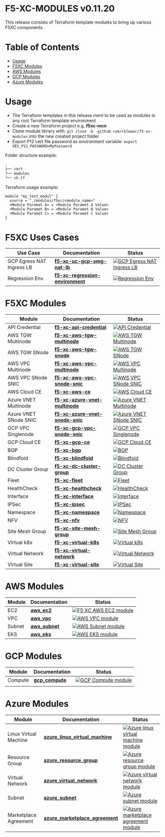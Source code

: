 # F5-XC-MODULES v0.11.20

This release consists of Terraform template modules to bring up various F5XC components.

# Table of Contents

- [Usage](#usage)
- [F5XC Modules](#f5xc-modules)
- [AWS Modules](#aws-modules)
- [GCP Modules](#gcp-modules)
- [Azure Modules](#azure-modules)

# Usage

- The Terraform templates in this release ment to be used as modules in any root Terraform template environment
- Create a new Terraform project e.g. __f5xc-mcn__
- Clone module library with: `git clone -b  github.com/cklewar/f5-xc-modules` into the new created project folder
- Export P12 cert file password as environment variable: `export VES_P12_PASSWORD=MyPassword`

Folder structure example:

```bash
.
├── cert
└── modules
└── ck.tf
```

Terraform usage example:

```hcl
module "my_test_modul" {
  source = "./modules/f5xc/<module_name>"
  <Module Paramet A> = <Module Paramet A Value>
  <Module Paramet B> = <Module Paramet B Value>
  <Module Paramet C> = <Module Paramet C Value>
}
```

# F5XC Uses Cases

| Use Case                | Documentation               | Status                                                                                                                                                                                                                                                                          |
|-------------------------|-----------------------------|---------------------------------------------------------------------------------------------------------------------------------------------------------------------------------------------------------------------------------------------------------------------------------|
| GCP Egress NAT Ingress LB | **[f5-xc-uc-gcp-smg-nat-lb](https://github.com/cklewar/f5-xc-uc-gcp-smg-nat-lb)** | [![GCP Egress NAT Ingress LB](https://github.com/cklewar/f5-xc-uc-gcp-smg-nat-lb/actions/workflows/module_v0_11_18.yml/badge.svg?branch=0.11.18)](https://github.com/cklewar/f5-xc-uc-gcp-smg-nat-lb/actions/workflows/module_v0_11_18.yml) |
| Regression Env | **[f5-xc-regression-environment](https://github.com/cklewar/f5-xc-regression-environment)** | [![Regression Env](https://github.com/cklewar/f5-xc-regression-environment/actions/workflows/module_v0_11_18.yml/badge.svg?branch=0.11.18)](https://github.com/cklewar/f5-xc-regression-environment/actions/workflows/module_v0_11_18.yml) |

# F5XC Modules

| Module                             | Documentation         | Status                                                                                                                                         |
|------------------------------------|-----------------------|------------------------------------------------------------------------------------------------------------------------------------------------|
| API Credential | **[f5-xc-api-credential](https://github.com/cklewar/f5-xc-api-credential)** | [![API Credential](https://github.com/cklewar/f5-xc-api-credential/actions/workflows/module_v0_11_20_yml/badge.svg?branch=0.11.20)](https://github.com/cklewar/f5-xc-api-credential/actions/workflows/module_v0_11_20_yml) |
| AWS TGW Multinode | **[f5-xc-aws-tgw-multinode](https://github.com/cklewar/f5-xc-aws-tgw-multinode)** | [![AWS TGW Multinode](https://github.com/cklewar/f5-xc-aws-tgw-multinode/actions/workflows/.gitlab-ci.yml/badge.svg?branch=0.11.20)](https://github.com/cklewar/f5-xc-aws-tgw-multinode/actions/workflows/.gitlab-ci.yml) |
| AWS TGW SNode | **[f5-xc-aws-tgw-snode](https://github.com/cklewar/f5-xc-aws-tgw-snode)** | [![AWS TGW SNode](https://github.com/cklewar/f5-xc-aws-tgw-snode/actions/workflows/.gitlab-ci.yml/badge.svg?branch=0.11.20)](https://github.com/cklewar/f5-xc-aws-tgw-snode/actions/workflows/.gitlab-ci.yml) |
| AWS VPC Multinode | **[f5-xc-aws-vpc-multinode](https://github.com/cklewar/f5-xc-aws-vpc-multinode)** | [![AWS VPC Multinode](https://github.com/cklewar/f5-xc-aws-vpc-multinode/actions/workflows/.gitlab-ci.yml/badge.svg?branch=0.11.20)](https://github.com/cklewar/f5-xc-aws-vpc-multinode/actions/workflows/.gitlab-ci.yml) |
| AWS VPC SNode SNIC | **[f5-xc-aws-vpc-snode-snic](https://github.com/cklewar/f5-xc-aws-vpc-snode-snic)** | [![AWS VPC SNode SNIC](https://github.com/cklewar/f5-xc-aws-vpc-snode-snic/actions/workflows/.gitlab-ci.yml/badge.svg?branch=0.11.20)](https://github.com/cklewar/f5-xc-aws-vpc-snode-snic/actions/workflows/.gitlab-ci.yml) |
| AWS Cloud CE | **[f5-xc-aws-ce](https://github.com/cklewar/f5-xc-aws-ce)** | [![AWS Cloud CE](https://github.com/cklewar/f5-xc-aws-ce/actions/workflows/.gitlab-ci.yml/badge.svg?branch=0.11.20)](https://github.com/cklewar/f5-xc-aws-ce/actions/workflows/.gitlab-ci.yml) |
| Azure VNET Multinode | **[f5-xc-azure-vnet-multinode](https://github.com/cklewar/f5-xc-azure-vnet-multinode)** | [![Azure VNET Multinode](https://github.com/cklewar/f5-xc-azure-vnet-multinode/actions/workflows/.gitlab-ci.yml/badge.svg?branch=0.11.20)](https://github.com/cklewar/f5-xc-azure-vnet-multinode/actions/workflows/.gitlab-ci.yml) |
| Azure VNET SNode SNIC | **[f5-xc-azure-vnet-snode-snic](https://github.com/cklewar/f5-xc-azure-vnet-snode-snic)** | [![Azure VNET SNode SNIC](https://github.com/cklewar/f5-xc-azure-vnet-snode-snic/actions/workflows/.gitlab-ci.yml/badge.svg?branch=0.11.20)](https://github.com/cklewar/f5-xc-azure-vnet-snode-snic/actions/workflows/.gitlab-ci.yml) |
| GCP VPC Singlenode | **[f5-xc-gcp-vpc-snode-snic](https://github.com/cklewar/f5-xc-gcp-vpc-snode-snic)** | [![GCP VPC Singlenode](https://github.com/cklewar/f5-xc-gcp-vpc-snode-snic/actions/workflows/.gitlab-ci.yml/badge.svg?branch=0.11.20)](https://github.com/cklewar/f5-xc-gcp-vpc-snode-snic/actions/workflows/.gitlab-ci.yml) |
| GCP Cloud CE | **[f5-xc-gcp-ce](https://github.com/cklewar/f5-xc-gcp-ce)** | [![GCP Cloud CE](https://github.com/cklewar/f5-xc-gcp-ce/actions/workflows/.gitlab-ci.yml/badge.svg?branch=0.11.20)](https://github.com/cklewar/f5-xc-gcp-ce/actions/workflows/.gitlab-ci.yml) |
| BGP | **[f5-xc-bgp](https://github.com/cklewar/f5-xc-bgp)** | [![BGP](https://github.com/cklewar/f5-xc-bgp/actions/workflows/module_v0_11_20_yml/badge.svg?branch=0.11.20)](https://github.com/cklewar/f5-xc-bgp/actions/workflows/module_v0_11_20_yml) |
| Blindfold | **[f5-xc-blindfold](https://github.com/cklewar/f5-xc-blindfold)** | [![Blindfold](https://github.com/cklewar/f5-xc-blindfold/actions/workflows/module_v0_11_20_yml/badge.svg?branch=0.11.20)](https://github.com/cklewar/f5-xc-blindfold/actions/workflows/module_v0_11_20_yml) |
| DC Cluster Group | **[f5-xc-dc-cluster-group](https://github.com/cklewar/f5-xc-dc-cluster-group)** | [![DC Cluster Group](https://github.com/cklewar/f5-xc-dc-cluster-group/actions/workflows/module_v0_11_20_yml/badge.svg?branch=0.11.20)](https://github.com/cklewar/f5-xc-dc-cluster-group/actions/workflows/module_v0_11_20_yml) |
| Fleet | **[f5-xc-fleet](https://github.com/cklewar/f5-xc-fleet)** | [![Fleet](https://github.com/cklewar/f5-xc-fleet/actions/workflows/module_v0_11_20_yml/badge.svg?branch=0.11.20)](https://github.com/cklewar/f5-xc-fleet/actions/workflows/module_v0_11_20_yml) |
| HealthCheck | **[f5-xc-healthcheck](https://github.com/cklewar/f5-xc-healthcheck)** | [![HealthCheck](https://github.com/cklewar/f5-xc-healthcheck/actions/workflows/.gitlab-ci.yml/badge.svg?branch=0.11.20)](https://github.com/cklewar/f5-xc-healthcheck/actions/workflows/.gitlab-ci.yml) |
| Interface | **[f5-xc-interface](https://github.com/cklewar/f5-xc-interface)** | [![Interface](https://github.com/cklewar/f5-xc-interface/actions/workflows/module_v0_11_20_yml/badge.svg?branch=0.11.20)](https://github.com/cklewar/f5-xc-interface/actions/workflows/module_v0_11_20_yml) |
| IPSec | **[f5-xc-ipsec](https://github.com/cklewar/f5-xc-ipsec)** | [![IPSec](https://github.com/cklewar/f5-xc-ipsec/actions/workflows/module_v0_11_20_yml/badge.svg?branch=0.11.20)](https://github.com/cklewar/f5-xc-ipsec/actions/workflows/module_v0_11_20_yml) |
| Namespace | **[f5-xc-namespace](https://github.com/cklewar/f5-xc-namespace)** | [![Namespace](https://github.com/cklewar/f5-xc-namespace/actions/workflows/module_v0_11_20_yml/badge.svg?branch=0.11.20)](https://github.com/cklewar/f5-xc-namespace/actions/workflows/module_v0_11_20_yml) |
| NFV | **[f5-xc-nfv](https://github.com/cklewar/f5-xc-nfv)** | [![NFV](https://github.com/cklewar/f5-xc-nfv/actions/workflows/.gitlab-ci.yml/badge.svg?branch=0.11.20)](https://github.com/cklewar/f5-xc-nfv/actions/workflows/.gitlab-ci.yml) |
| Site Mesh Group | **[f5-xc-site-mesh-group](https://github.com/cklewar/f5-xc-site-mesh-group)** | [![Site Mesh Group](https://github.com/cklewar/f5-xc-site-mesh-group/actions/workflows/module_v0_11_20_yml/badge.svg?branch=0.11.20)](https://github.com/cklewar/f5-xc-site-mesh-group/actions/workflows/module_v0_11_20_yml) |
| Virtual k8s | **[f5-xc-virtual-k8s](https://github.com/cklewar/f5-xc-virtual-k8s)** | [![Virtual k8s](https://github.com/cklewar/f5-xc-virtual-k8s/actions/workflows/.gitlab-ci.yml/badge.svg?branch=0.11.20)](https://github.com/cklewar/f5-xc-virtual-k8s/actions/workflows/.gitlab-ci.yml) |
| Virtual Network | **[f5-xc-virtual-network](https://github.com/cklewar/f5-xc-virtual-network)** | [![Virtual Network](https://github.com/cklewar/f5-xc-virtual-network/actions/workflows/.gitlab-ci.yml/badge.svg?branch=0.11.20)](https://github.com/cklewar/f5-xc-virtual-network/actions/workflows/.gitlab-ci.yml) |
| Virtual Site | **[f5-xc-virtual-site](https://github.com/cklewar/f5-xc-virtual-site)** | [![Virtual Site](https://github.com/cklewar/f5-xc-virtual-site/actions/workflows/.gitlab-ci.yml/badge.svg?branch=0.11.20)](https://github.com/cklewar/f5-xc-virtual-site/actions/workflows/.gitlab-ci.yml) |

# AWS Modules

| Module | Documentation                                           | Status                                                                                                                                                                                          |
|--------|---------------------------------------------------------|-------------------------------------------------------------------------------------------------------------------------------------------------------------------------------------------------|
| EC2    | **[aws_ec2](https://github.com/cklewar/aws-ec2)**       | [![F5 XC AWS EC2 module](https://github.com/cklewar/aws-ec2/actions/workflows/module_test.yml/badge.svg?release=0.11.16)](https://github.com/cklewar/aws-ec2/actions/workflows/module_test.yml)  |
| VPC    | **[aws_vpc](https://github.com/cklewar/aws-vpc)**       | [![AWS VPC module](https://github.com/cklewar/aws-vpc/actions/workflows/module_test.yml/badge.svg)](https://github.com/cklewar/aws-vpc/actions/workflows/module_test.yml)                       |
| Subnet | **[aws_subnet](https://github.com/cklewar/aws-subnet)** | [![AWS Subnet module](https://github.com/cklewar/aws-subnets/actions/workflows/module_test.yml/badge.svg)](https://github.com/cklewar/aws-subnets/actions/workflows/module_test.yml)            |
| EKS    | **[aws_eks](https://github.com/cklewar/aws-eks)**       | [![AWS EKS module](https://github.com/cklewar/aws-eks/actions/workflows/module_test.yml/badge.svg?release=main)](https://github.com/cklewar/aws-eks/actions/workflows/module_test.yml)           |

# GCP Modules

| Module  | Documentation                                              | Status                                                                                                                                                                                             |
|---------|------------------------------------------------------------|----------------------------------------------------------------------------------------------------------------------------------------------------------------------------------------------------|
| Compute | **[gcp_compute](https://github.com/cklewar/gcp-compute/)** | [![GCP Compute module](https://github.com/cklewar/gcp-compute/actions/workflows/module_test.yml/badge.svg?release=main)](https://github.com/cklewar/gcp-compute/actions/workflows/module_test.yml)  |
|         |                                                            |                                                                                                                                                                                                    |

# Azure Modules

| Module                | Documentation                                                                              | Status                                                                                                                                                                                                                                            |
|-----------------------|--------------------------------------------------------------------------------------------|---------------------------------------------------------------------------------------------------------------------------------------------------------------------------------------------------------------------------------------------------|
| Linux Virtual Machine | **[azure_linux_virtual_machine](https://github.com/cklewar/azure-linux-virtual-machine/)** | [![Azure linux virtual machine module](https://github.com/cklewar/azure-linux-virtual-machine/actions/workflows/module_test.yml/badge.svg?release=main)](https://github.com/cklewar/azure-linux-virtual-machine/actions/workflows/module_test.yml) |
| Resource Group        | **[azure_resource_group](https://github.com/cklewar/azure-resource-group )**               | [![Azure resource group module](https://github.com/cklewar/azure-resource-group/actions/workflows/module_test.yml/badge.svg?release=main)](https://github.com/cklewar/azure-resource-group/actions/workflows/module_test.yml)                      |
| Virtual Network       | **[azure_virtual_network](https://github.com/cklewar/azure-virtual-network/)**             | [![Azure virtual network module](https://github.com/cklewar/azure-virtual-network/actions/workflows/module_test.yml/badge.svg?release=main)](https://github.com/cklewar/azure-virtual-network/actions/workflows/module_test.yml)                   |
| Subnet                | **[azure_subnet](https://github.com/cklewar/azure-subnet )**                               | [![Azure subnet module](https://github.com/cklewar/azure-subnet/actions/workflows/module_test.yml/badge.svg?release=main)](https://github.com/cklewar/azure-subnet/actions/workflows/module_test.yml)                                              |
| Marketplace Agreement | **[azure_marketplace_agreement](https://github.com/cklewar/azure-marketplace-agreement/)** | [![Azure marketplace agreement module](https://github.com/cklewar/azure-marketplace-agreement/actions/workflows/module_test.yml/badge.svg)](https://github.com/cklewar/azure-marketplace-agreement/actions/workflows/module_test.yml)             |